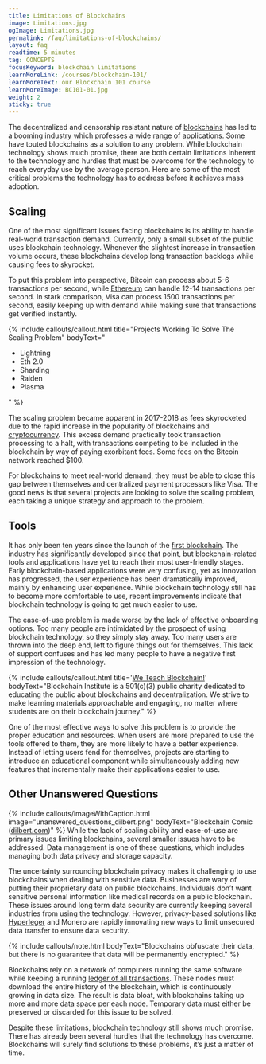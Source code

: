 ```yaml
---
title: Limitations of Blockchains
image: Limitations.jpg
ogImage: Limitations.jpg
permalink: /faq/limitations-of-blockchains/
layout: faq
readtime: 5 minutes
tag: CONCEPTS
focusKeyword: blockchain limitations
learnMoreLink: /courses/blockchain-101/
learnMoreText: our Blockchain 101 course
learnMoreImage: BC101-01.jpg
weight: 2
sticky: true
---
```


<span>The decentralized and censorship resistant nature of <a href="/faq/what-is-blockchain/" target="_blank">blockchains</a> has led to a booming industry which professes a wide range of applications. Some have touted blockchains as a solution to any problem. While blockchain technology shows much promise, there are both certain limitations inherent to the technology and hurdles that must be overcome for the technology to reach everyday use by the average person. Here are some of the most critical problems the technology has to address before it achieves mass adoption.</span>

<h2>Scaling</h2>
<span>One of the most significant issues facing blockchains is its ability to handle real-world transaction demand. Currently, only a small subset of the public uses blockchain technology. Whenever the slightest increase in transaction volume occurs, these blockchains develop long transaction backlogs while causing fees to skyrocket.</span>

<span>To put this problem into perspective, Bitcoin can process about 5-6 transactions per second, while <a href="/courses/ethereum-101-blockchain-beyond-bitcoin/" target="_blank">Ethereum</a> can handle 12-14 transactions per second. In stark comparison, Visa can process 1500 transactions per second, easily keeping up with demand while making sure that transactions get verified instantly.</span>

{% include callouts/callout.html
    title="Projects Working To Solve The Scaling Problem"
    bodyText="<ul>
    <li>Lightning</li>
    <li>Eth 2.0</li>
    <li>Sharding</li>
    <li>Raiden</li>
    <li>Plasma</li>
    </ul>"
%}

<span>The scaling problem became apparent in 2017-2018 as fees skyrocketed due to the rapid increase in the popularity of blockchains and <a href="/faq/what-is-cryptocurrency/" target="_blank">cryptocurrency</a>. This excess demand practically took transaction processing to a halt, with transactions competing to be included in the blockchain by way of paying exorbitant fees. Some fees on the Bitcoin network reached $100.</span>

<span>For blockchains to meet real-world demand, they must be able to close this gap between themselves and centralized payment processors like Visa. The good news is that several projects are looking to solve the scaling problem, each taking a unique strategy and approach to the problem.</span>

<h2>Tools</h2>
<span>It has only been ten years since the launch of the <a href="/downloads/bitcoin_whitepaper.pdf" target="_blank">first blockchain</a>. The industry has significantly developed since that point, but blockchain-related tools and applications have yet to reach their most user-friendly stages. Early blockchain-based applications were very confusing, yet as innovation has progressed, the user experience has been dramatically improved, mainly by enhancing user experience. While blockchain technology still has to become more comfortable to use, recent improvements indicate that blockchain technology is going to get much easier to use.</span>

<span>The ease-of-use problem is made worse by the lack of effective onboarding options. Too many people are intimidated by the prospect of using blockchain technology, so they simply stay away. Too many users are thrown into the deep end, left to figure things out for themselves. This lack of support confuses and has led many people to have a negative first impression of the technology.</span>

{% include callouts/callout.html
    title='<a href="/courses/" target="_blank">We Teach Blockchain!</a>'
    bodyText="Blockchain Institute is a 501(c)(3) public charity dedicated to educating the public about blockchains and decentralization. We strive to make learning materials approachable and engaging, no matter where students are on their blockchain journey."
%}

<span>One of the most effective ways to solve this problem is to provide the proper education and resources. When users are more prepared to use the tools offered to them, they are more likely to have a better experience. Instead of letting users fend for themselves, projects are starting to introduce an educational component while simultaneously adding new features that incrementally make their applications easier to use.</span>

<h2>Other Unanswered Questions</h2>
{% include callouts/imageWithCaption.html
	image="unanswered_questions_dilbert.png"
	bodyText="Blockchain Comic (<a href='https://dilbert.com/' target='_blank'>dilbert.com</a>)"
%}
<span>While the lack of scaling ability and ease-of-use are primary issues limiting blockchains, several smaller issues have to be addressed. Data management is one of these questions, which includes managing both data privacy and storage capacity.</span>

<span>The uncertainty surrounding blockchain privacy makes it challenging to use blockchains when dealing with sensitive data. Businesses are wary of putting their proprietary data on public blockchains. Individuals don’t want sensitive personal information like medical records on a public blockchain. These issues around long term data security are currently keeping several industries from using the technology. However, privacy-based solutions like <a href="/events/hyperledger_2020_kickoff" target="_blank">Hyperleger</a> and Monero are rapidly innovating new ways to limit unsecured data transfer to ensure data security.</span>

{% include callouts/note.html
	bodyText="Blockchains obfuscate their data, but there is no guarantee that data will be permanently encrypted."
%}

<span>Blockchains rely on a network of computers running the same software while keeping a running <a href="/courses/blockchain-101/01/properties-of-a-blockchain" target="_blank">ledger of all transactions</a>. These nodes must download the entire history of the blockchain, which is continuously growing in data size. The result is data bloat, with blockchains taking up more and more data space per each node. Temporary data must either be preserved or discarded for this issue to be solved.</span>

<span>Despite these limitations, blockchain technology still shows much promise. There has already been several hurdles that the technology has overcome. Blockchains will surely find solutions to these problems, it’s just a matter of time.</span>

